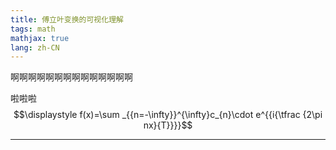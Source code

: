```yaml
---
title: 傅立叶变换的可视化理解
tags: math
mathjax: true
lang: zh-CN
---
```


啊啊啊啊啊啊啊啊啊啊啊啊啊啊
<!--more-->


啦啦啦 $$\displaystyle f(x)=\sum _{{n=-\infty}}^{\infty}c_{n}\cdot e^{{i{\tfrac  {2\pi nx}{T}}}}$$

---

